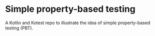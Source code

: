 # Simple property-based testing

A Kotlin and Kotest repo to illustrate the idea of simple property-based testing (PBT).

